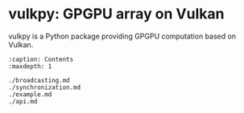 # vulkpy: GPGPU array on Vulkan

vulkpy is a Python package providing GPGPU computation based on Vulkan.



```{toctree}
:caption: Contents
:maxdepth: 1

./broadcasting.md
./synchronization.md
./example.md
./api.md
```
